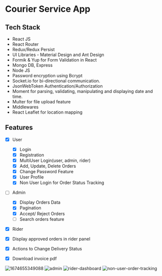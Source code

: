 # Courier Service App


## Tech Stack

* React JS
* React Router
* Redux/Redux Persist
* UI Libraries - Material Design and Ant Design
* Formik & Yup for Form Validation in React
* Mongo DB, Express
* Node JS
* Password encryption using Bcrypt
* Socket.io for bi-directional communication.
* JsonWebToken Authentication/Authorization
* Moment for parsing, validating, manipulating and displaying date and time.
* Multer for file upload feature
* Middlewares
* React Leaflet for location mapping

## Features
- [x] User
  - [x] Login
  - [x] Registration
  - [x] MultiUser Login(user, admin, rider)
  - [x] Add, Update, Delete Orders
  - [x] Change Password Feature
  - [x] User Profile
  - [x] Non User Login for Order Status Tracking
- [ ] Admin
  - [x] Display Orders Data
  - [x] Pagination
  - [x] Accept/ Reject Orders
  - [ ] Search orders feature
 - [x] Rider
  - [x] Display approved orders in rider panel
  - [x] Actions to Change Delivery Status
  - [x] Download invoice pdf
  

![1674655349088](https://user-images.githubusercontent.com/54535708/214583709-029c6a23-34d1-4627-b3e4-1c23d5705061.png)
![admin](https://user-images.githubusercontent.com/54535708/217307278-0a453aa0-d7b7-49de-b96e-b98c26302b46.png)
![rider-dashboard](https://user-images.githubusercontent.com/54535708/217307301-343c8bcc-0bf3-4d14-bd54-f1e0b40359b8.png)
![non-user-order-tracking](https://user-images.githubusercontent.com/54535708/217307297-d758e9e0-bdcc-4115-95ab-88ef03de3ebc.png)


